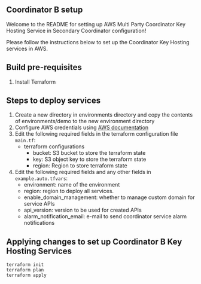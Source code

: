## Coordinator B setup

Welcome to the README for setting up AWS Multi Party Coordinator Key Hosting
Service in Secondary Coordinator configuration!

Please follow the instructions below to set up the Coordinator Key Hosting services in AWS.

## Build pre-requisites
1. Install Terraform

## Steps to deploy services
1. Create a new directory in environments directory and copy the contents of environments/demo to the new environment directory
2. Configure AWS credentials using [AWS documentation](https://docs.aws.amazon.com/cli/latest/userguide/cli-configure-quickstart.html)
3. Edit the following required fields in the terraform configuration file `main.tf`:
   - terraform configurations
      - bucket: S3 bucket to store the terraform state
      - key: S3 object key to store the terraform state
      - region: Region to store terraform state
4. Edit the following required fields and any other fields in `example.auto.tfvars`:
   - environment: name of the environment
   - region: region to deploy all services.
   - enable_domain_management: whether to manage custom domain for service APIs
   - api_version: version to be used for created APIs
   - alarm_notification_email: e-mail to send coordinator service alarm notifications

## Applying changes to set up Coordinator B Key Hosting Services

```
terraform init
terraform plan
terraform apply
```
